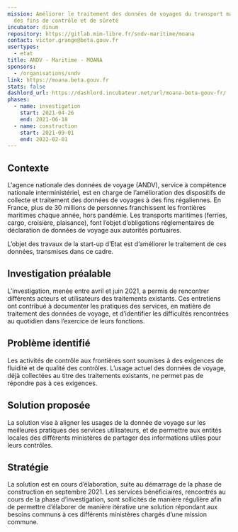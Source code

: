 ```yaml
---
mission: Améliorer le traitement des données de voyages du transport maritime à
  des fins de contrôle et de sûreté
incubator: dinum
repository: https://gitlab.mim-libre.fr/sndv-maritime/moana
contact: victor.grange@beta.gouv.fr
usertypes:
  - etat
title: ANDV - Maritime - MOANA
sponsors:
  - /organisations/sndv
link: https://moana.beta.gouv.fr
stats: false
dashlord_url: https://dashlord.incubateur.net/url/moana-beta-gouv-fr/
phases:
  - name: investigation
    start: 2021-04-26
    end: 2021-06-18
  - name: construction
    start: 2021-09-01
    end: 2022-02-01
---
```

## Contexte

L'agence nationale des données de voyage (ANDV), service à compétence nationale interministériel, est en charge de l’amélioration des dispositifs de collecte et traitement des données de voyages à des fins régaliennes. En France, plus de 30 millions de personnes franchissent les frontières maritimes chaque année, hors pandémie. Les transports maritimes (ferries, cargo, croisière, plaisance), font l’objet d’obligations réglementaires de déclaration de données de voyage aux autorités portuaires. 

L’objet des travaux de la start-up d’Etat est d’améliorer le traitement de ces données, transmises dans ce cadre.

## Investigation préalable

L’investigation, menée entre avril et juin 2021, a permis de rencontrer différents acteurs et utilisateurs des traitements existants. Ces entretiens ont contribué à documenter les pratiques des services, en matière de traitement des données de voyage, et d’identifier les difficultés rencontrées au quotidien dans l’exercice de leurs fonctions.

## Problème identifié

Les activités de contrôle aux frontières sont soumises à des exigences de fluidité et de qualité des contrôles. L’usage actuel des données de voyage, déjà collectées au titre des traitements existants, ne permet pas de répondre pas à ces exigences.

## Solution proposée

La solution vise à aligner les usages de la donnée de voyage sur les meilleures pratiques des services utilisateurs, et de permettre aux entités locales des différents ministères de partager des informations utiles pour leurs contrôles. 

## Stratégie

La solution est en cours d’élaboration, suite au démarrage de la phase de construction en septembre 2021.
Les services bénéficiaires, rencontrés au cours de la phase d’investigation, sont sollicités de manière régulière afin de permettre d’élaborer de manière itérative une solution répondant aux besoins communs à ces différents ministères chargés d’une mission commune.